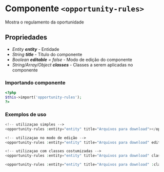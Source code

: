 # Componente `<opportunity-rules>`
Mostra o regulamento da oportunidade
  
## Propriedades
- *Entity **entity*** - Entidade
- *String **title*** - Título do componente
- *Boolean **editable** = false* - Modo de edição do componente
- *String/Array/Object **classes*** - Classes a serem aplicadas no componente

### Importando componente
```PHP
<?php 
$this->import('opportunity-rules');
?>
```
### Exemplos de uso
```PHP
<!-- utilizaçao simples -->
<opportunity-rules :entity="entity" title="Arquivos para download"></opportunity-rules>

<!-- utilizaçao no modo de edição -->
<opportunity-rules :entity="entity" title="Arquivos para download" editable></opportunity-rules>

<!-- utilizaçao com classes costumizadas -->
<opportunity-rules :entity="entity" title="Arquivos para download" classes="classe-unica"></opportunity-rules>

<opportunity-rules :entity="entity" title="Arquivos para download" :classes="['classe-um', 'classe-dois']"></opportunity-rules>
```
